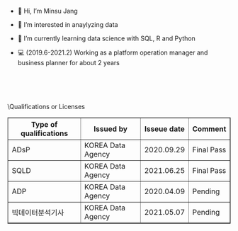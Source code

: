 - 👋 Hi, I’m Minsu Jang
- 👀 I’m interested in anaylyzing data 
- 🌱 I’m currently learning data science with SQL, R and Python


- :computer: (2019.6-2021.2) Working as a platform operation manager and business planner for about 2 years 

\
\
\
\
\Qualifications or Licenses 



<html>
<head>
<meta charset="EUC-KR">
</head>
<body>
    <table border="1">
	<th>Type of qualifications</th>
	<th>Issued by</th>	
	<th>Isseue date</th>
	<th>Comment</th>
	<tr><!-- 첫번째 줄 시작 -->
	    <td>ADsP</td>
	    <td>KOREA Data Agency</td>
	    <td>2020.09.29</td>
	    <td>Final Pass</td>
	</tr><!-- 첫번째 줄 끝 -->
	<tr><!-- 두번째 줄 시작 -->
	    <td>SQLD</td>
	    <td>KOREA Data Agency</td>
	    <td>2021.06.25</td>
	    <td>Final Pass</td>
	</tr><!-- 두번째 줄 끝 -->
	<tr><!-- 첫번째 줄 시작 -->
	    <td>ADP</td>
	    <td>KOREA Data Agency</td>
	    <td>2020.04.09</td>
	    <td>Pending</td>
	</tr><!-- 첫번째 줄 끝 -->
	<tr><!-- 두번째 줄 시작 -->
	    <td>빅데이터분석기사</td>
	    <td>KOREA Data Agency</td>
	    <td>2021.05.07</td>
	    <td>Pending</td>
	</tr><!-- 두번째 줄 끝 -->
    </table>
</body>
</html>
